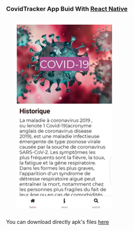 ### CovidTracker App Buid With [React Native](https://reactnative.dev/) 

<code>
    <img src="assets\images\screen.jpg" height="500" style="margin-bottom:10px;">
</code>

You can download directly apk's files [here](tree/master/android/app/build/outputs/apk/release)

